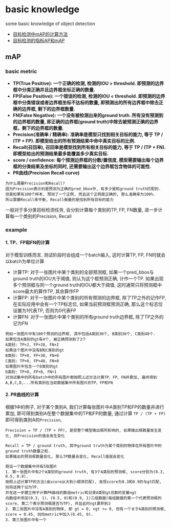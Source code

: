 # basic knowledge
some basic knowledge of object detection

- [目标检测中mAP的计算方法](https://zhuanlan.zhihu.com/p/94597205)
- [目标检测的指标AP和mAP](https://zhuanlan.zhihu.com/p/140062567)

## mAP
### basic metric
- __TP(True Positive): 一个正确的检测, 检测的IOU > threshold. 即预测的边界框中分类正确并且边界框坐标正确的数量.__
- __FP(False Positive): 一个错误的检测, 检测的IOU < threshold. 即预测的边界框中分类错误或者边界框坐标不达标的数量, 即预测出的所有边界框中除去正确的边界框, 剩下的边界框数量.__
- __FN(False Negative): 一个没有被检测出来的ground truth. 所有没有预测到的边界框的数量, 即正确的边界框(ground truth)中除去被预测正确的边界框，剩下的边界框的数量.__
- __Precision(准确率 / 精确率): 准确率是模型只找到相关目标的能力, 等于 TP / (TP + FP). 即模型给出的所有预测结果中命中真实目标的比例.__
- __Recall(召回率), 召回率是模型找到所有相关目标的能力, 等于 TP / (TP + FN). 即模型给出的预测结果最多能覆盖多少真实目标.__
- __score / confidence: 每个预测边界框的分数/置信度, 模型需要输出每个边界框的分类结果及坐标的同时, 还需要输出这个边界框包含物体的可能性.__
- __PR曲线(Precision Recall curve)__
```
为什么需要Precision和Recall?
因为Precision表示的是预测为正确的pred_bbox中, 有多少是和ground truth匹配的. 
但是如果有100个样本, 预测了一个正例, 而且这个正例是正确的, 那么准确率为100%. 
所以需要Recall来平衡, Recall衡量的是找到所有目标的能力
```

一般对于多分类目标检测任务, 会分别计算每个类别的TP, FP, FN数量, 进一步计算每一个类别的Precision, Recall
### example
#### 1. TP、FP和FN的计算
对于模型训练而言, 测试阶段时会组成一个batch输入, 这时计算TP, FP, FN时就会以batch为单位计算

- 计算TP: 对于一张图片中某个类别的全部预测框, 如果一个pred_bbox与ground truth的IOU大于阈值, 则认为这个框预测正确, 计作一个TP. 如果出现多个预测框与同一个ground truth的IOU都大于阈值, 这时通常只将预测框中score最大的算作TP, 其余算作FP
- 计算FP: 对于一张图片中某个类别的所有预测的边界框, 除了TP之外的记作FP, 在实际应用中会有一个TP标志位, 如果当前预测框预测正确, 那么这个标志位设置为1代表TP, 否则为0代表FP
- 计算FN: 对于一张图片中某个类别的所有ground truth边界框, 除了TP之外的记为FN

```
例如一张图片中有100个预测的边界框, 其中包括A类别30个, B类别30个, C类别40个. 
如果包含A类别的gt有4个, 被正确预测到了2个
A类别: TP+2, FP+28, FN+2
如果这个图片中没有B和C类别的gt
B类别: TP+0, FP+30, FN+0
C类别: TP+0, FP+40, FN+0
如果图片中包含一个D类别的gt
D类别: TP+0, FP+0, FN+1
对测试集中的所有batch中的所有图片都按照上述方法计算TP、FP、FN并累加, 最终得到A,B,C,D,...所有类别在当前数据集中所有图片的TP、FP和FN
```
#### 2. PR曲线的计算
根据1中的例子, 对于某个类别A, 我们计算每张图片中A类别TP和FP的数量并进行累加, 即可得到类别A在整个数据集中的TP和FP的数量, 通过计算 `TP / (TP + FP)` 即可得到类别A的`Precision`, 
```
Precision = TP / (TP + FP), 是受整个模型输出框所影响的, 如果输出框数量发生变化, 则Precision的值会发生变化
```
```
Recall = TP / ground truth, 其中ground truth为某个类别的物体在所有图片中的ground truth数量之和. 
如果输出的预测框数量变化, 那么TP数量会变化, Recall值就会变化
```

```
假设一个数据集中共有5张图片
1. 第一张图片中有2个A类别的ground truth, 有3个A类别的预测框, score分别为(0.3, 0.5, 0.9).
按照上述计算TP的方法(由score从大到小顺序匹配), 发现score为0.3和0.9的与gt匹配, 则将这两个记为TP. 
并在这一步建立用于计算PR曲线的数组metric和记录A类别gt总数的变量ngt
向数组中添加(0.3, 1)、(0.5, 0)和(0.9, 1)三组数据(每组数据的第一个代表预测框的score, 第二个表示预测框是否为TP), 并且此时ngt累积到3
2. 第二张图片中没有A类别的物体, 即 gt = 0, ngt += 0, 但有一个关于A类别的预测框, score = 0.45, 则向metric中加入(0.45, 0).
3. 第三张图片中有一个
```
